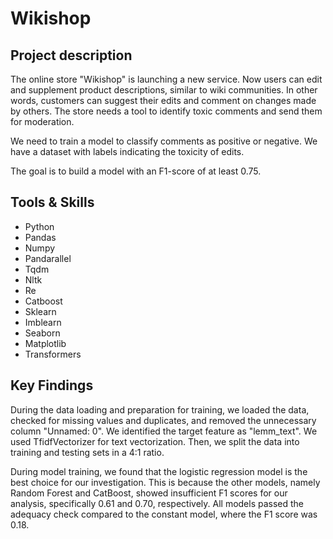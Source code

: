 # Wikishop

## Project description 
The online store "Wikishop" is launching a new service. Now users can edit and supplement product descriptions, similar to wiki communities. In other words, customers can suggest their edits and comment on changes made by others. The store needs a tool to identify toxic comments and send them for moderation.

We need to train a model to classify comments as positive or negative. We have a dataset with labels indicating the toxicity of edits.

The goal is to build a model with an F1-score of at least 0.75.

## Tools & Skills
* Python
* Pandas
* Numpy
* Pandarallel
* Tqdm
* Nltk
* Re
* Catboost
* Sklearn
* Imblearn
* Seaborn
* Matplotlib
* Transformers

## Key Findings

During the data loading and preparation for training, we loaded the data, checked for missing values and duplicates, and removed the unnecessary column "Unnamed: 0". We identified the target feature as "lemm_text". We used TfidfVectorizer for text vectorization. Then, we split the data into training and testing sets in a 4:1 ratio.

During model training, we found that the logistic regression model is the best choice for our investigation. This is because the other models, namely Random Forest and CatBoost, showed insufficient F1 scores for our analysis, specifically 0.61 and 0.70, respectively. All models passed the adequacy check compared to the constant model, where the F1 score was 0.18.
